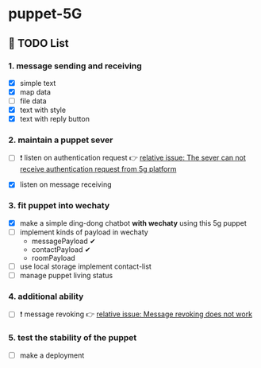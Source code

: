 # puppet-5G
## 🚩 TODO List
### 1. message sending and receiving
- [X] simple text
- [X] map data
- [ ] file data
- [X] text with style
- [X] text with reply button

### 2. maintain a puppet sever 
- [ ] ❗ listen on authentication request 👉 [relative issue: The sever can not receive authentication request from 5g platform](https://github.com/fabian4/puppet-5G/issues/1)
- [X] listen on message receiving


### 3. fit puppet into wechaty
- [X] make a simple ding-dong chatbot **with wechaty** using this 5g puppet
- [ ] implement kinds of payload in wechaty
  - messagePayload ✔
  - contactPayload ✔
  - roomPayload
- [ ] use local storage implement contact-list
- [ ] manage puppet living status

### 4. additional ability
- [ ] ❗ message revoking 👉 [relative issue: Message revoking does not work](https://github.com/fabian4/puppet-5G/issues/2)

### 5. test the stability of the puppet
- [ ] make a deployment
